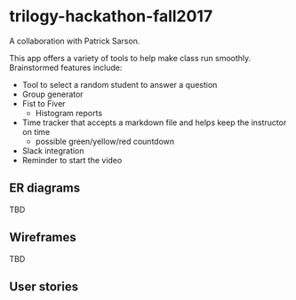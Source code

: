 # trilogy-hackathon-fall2017

A collaboration with Patrick Sarson.

This app offers a variety of tools to help make class run smoothly.  Brainstormed features include:
- Tool to select a random student to answer a question
- Group generator
- Fist to Fiver
  - Histogram reports
- Time tracker that accepts a markdown file and helps keep the instructor on time
  - possible green/yellow/red countdown
- Slack integration
- Reminder to start the video

## ER diagrams
TBD

## Wireframes
TBD

## User stories
